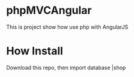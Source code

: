 # phpMVCAngular
This is project show how use php with AngularJS

# How Install

Download this repo, then import database |shop
